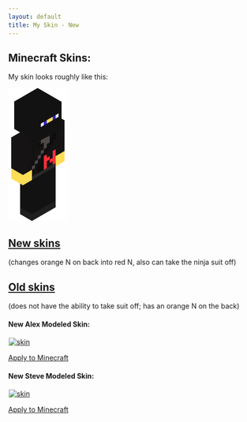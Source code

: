 ```yaml
---
layout: default
title: My Skin - New
---
```


<style>
	img[alt=render]	{ width: 50; height: 113 }
	img[alt=skin]		{ width: 128; height: 128; border: 1px solid white }
</style>
## Minecraft Skins:

My skin looks roughly like this:

![render](../render.png)

## [New skins]()
(changes orange N on back into
red N, also can take the ninja suit off)

## [Old skins](../old/)
(does not have the ability to take suit off; has an orange N on the back)



#### New Alex Modeled Skin:

[![skin](new/alex.png)](//raw.githubusercontent.com/nfitzen/nfitzen.github.io/master/mc-skin/FitzenN/new/alex.png)

[Apply to Minecraft](apply)

#### New Steve Modeled Skin:

[![skin](new/steve.png)](//raw.githubusercontent.com/nfitzen/nfitzen.github.io/master/mc-skin/FitzenN/new/steve.png)

[Apply to Minecraft](apply/steve)